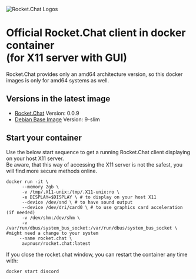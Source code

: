 ![Rocket.Chat Logos](https://rocket.chat/images/default/logo--dark.svg)

**Official Rocket.Chat client in docker container**        
**(for X11 server with GUI)**
===

Rocket.Chat provides only an amd64 architecture version, so this docker images is only for amd64 systems as well.   

Versions in the latest image
-----
- [Rocket.Chat](https://discordapp.com/ "Discord Homepage") Version: 0.0.9
- [Debian Base Image](https://hub.docker.com/_/debian "Debian Docker Repo") Version: 9-slim

Start your container
-----
Use the below start sequence to get a running Rocket.Chat client displaying on your host X11 server.    
Be aware, that this way of accessing the X11 server is not the safest, you will find more secure methods online.   

```
docker run -it \
      --memory 2gb \
      -v /tmp/.X11-unix:/tmp/.X11-unix:ro \
      -e DISPLAY=$DISPLAY \ # to display on your host X11
      --device /dev/snd \ # to have sound output
      --device /dev/dri/card0 \ # to use graphics card acceleration (if needed)
      -v /dev/shm:/dev/shm \ 
      -v /var/run/dbus/system_bus_socket:/var/run/dbus/system_bus_socket \ #might need a change to your system
     --name rocket.chat \
      avpnusr/rocket.chat:latest
```
   
If you close the rocket.chat window, you can restart the container any time with:     
```
docker start discord
```
